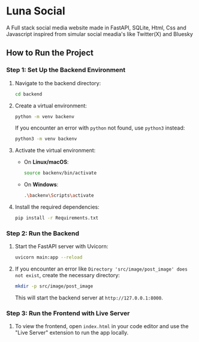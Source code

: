 # Luna Social

A Full stack social media website made in FastAPI, SQLite, Html, Css and Javascript
inspired from simular social meadia's like Twitter(X) and Bluesky 

## How to Run the Project

### Step 1: Set Up the Backend Environment

1. Navigate to the backend directory:

    ```bash
    cd backend
    ```

2. Create a virtual environment:
   
    ```bash
    python -m venv backenv
    ```
    
    If you encounter an error with `python` not found, use `python3` instead:

    ```bash
    python3 -m venv backenv
    ```

4. Activate the virtual environment:

    - On **Linux/macOS**:

        ```bash
        source backenv/bin/activate
        ```

    - On **Windows**:

        ```bash
        .\backenv\Scripts\activate
        ```

5. Install the required dependencies:

    ```bash
    pip install -r Requirements.txt
    ```

### Step 2: Run the Backend

1. Start the FastAPI server with Uvicorn:

    ```bash
    uvicorn main:app --reload
    ```
2. If you encounter an error like `Directory 'src/image/post_image' does not exist`, create the necessary directory:

    ```bash
    mkdir -p src/image/post_image
    ```

   This will start the backend server at `http://127.0.0.1:8000`.

### Step 3: Run the Frontend with Live Server

1. To view the frontend, open `index.html` in your code editor and use the "Live Server" extension to run the app locally.
